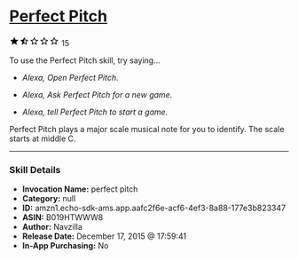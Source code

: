 # [Perfect Pitch](http://alexa.amazon.com/#skills/amzn1.echo-sdk-ams.app.aafc2f6e-acf6-4ef3-8a88-177e3b823347)
![1.9 stars](../../images/ic_star_black_18dp_1x.png)![1.9 stars](../../images/ic_star_half_black_18dp_1x.png)![1.9 stars](../../images/ic_star_border_black_18dp_1x.png)![1.9 stars](../../images/ic_star_border_black_18dp_1x.png)![1.9 stars](../../images/ic_star_border_black_18dp_1x.png) 15

To use the Perfect Pitch skill, try saying...

* *Alexa, Open Perfect Pitch.*

* *Alexa, Ask Perfect Pitch for a new game.*

* *Alexa, tell Perfect Pitch to start a game.*

Perfect Pitch plays a major scale musical note for you to identify. The scale starts at middle C.

***

### Skill Details

* **Invocation Name:** perfect pitch
* **Category:** null
* **ID:** amzn1.echo-sdk-ams.app.aafc2f6e-acf6-4ef3-8a88-177e3b823347
* **ASIN:** B019HTWWW8
* **Author:** Navzilla
* **Release Date:** December 17, 2015 @ 17:59:41
* **In-App Purchasing:** No
